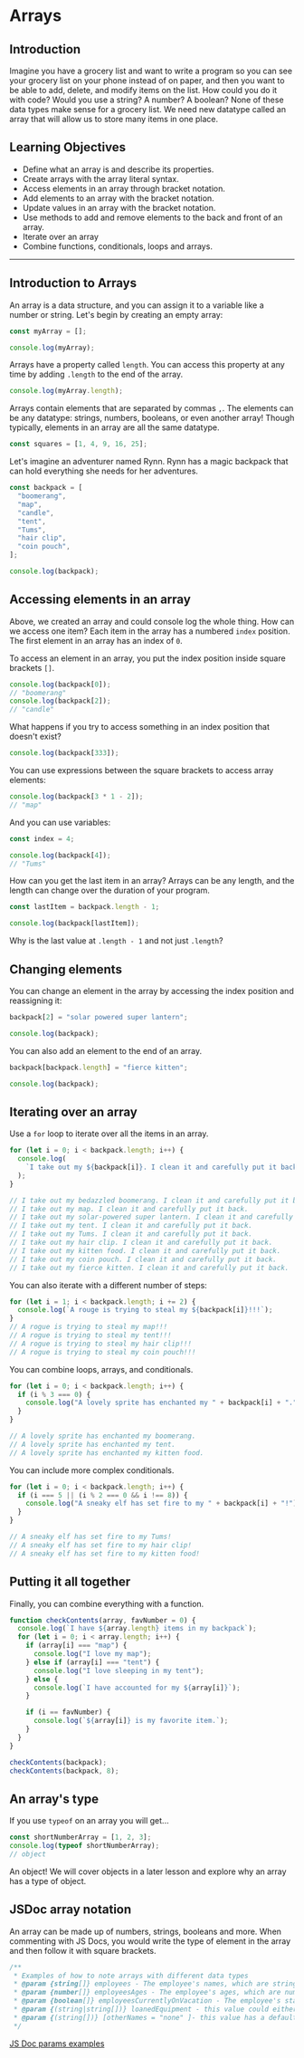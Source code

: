 # Arrays

## Introduction

Imagine you have a grocery list and want to write a program so you can see your grocery list on your phone instead of on paper, and then you want to be able to add, delete, and modify items on the list. How could you do it with code? Would you use a string? A number? A boolean? None of these data types make sense for a grocery list. We need new datatype called an array that will allow us to store many items in one place.

## Learning Objectives

- Define what an array is and describe its properties.
- Create arrays with the array literal syntax.
- Access elements in an array through bracket notation.
- Add elements to an array with the bracket notation.
- Update values in an array with the bracket notation.
- Use methods to add and remove elements to the back and front of an array.
- Iterate over an array
- Combine functions, conditionals, loops and arrays.

<hr>

## Introduction to Arrays

An array is a data structure, and you can assign it to a variable like a number or string. Let's begin by creating an empty array:

```js
const myArray = [];

console.log(myArray);
```

Arrays have a property called `length`. You can access this property at any time by adding `.length` to the end of the array.

```js
console.log(myArray.length);
```

Arrays contain elements that are separated by commas `,`. The elements can be any datatype: strings, numbers, booleans, or even another array! Though typically, elements in an array are all the same datatype.

```js
const squares = [1, 4, 9, 16, 25];
```

Let's imagine an adventurer named Rynn. Rynn has a magic backpack that can hold everything she needs for her adventures.

```js
const backpack = [
  "boomerang",
  "map",
  "candle",
  "tent",
  "Tums",
  "hair clip",
  "coin pouch",
];

console.log(backpack);
```

## Accessing elements in an array

Above, we created an array and could console log the whole thing. How can we access one item? Each item in the array has a numbered `index` position. The first element in an array has an index of `0`.

To access an element in an array, you put the index position inside square brackets `[]`.

```js
console.log(backpack[0]);
// "boomerang"
console.log(backpack[2]);
// "candle"
```

What happens if you try to access something in an index position that doesn't exist?

```js
console.log(backpack[333]);
```

You can use expressions between the square brackets to access array elements:

```js
console.log(backpack[3 * 1 - 2]);
// "map"
```

And you can use variables:

```js
const index = 4;

console.log(backpack[4]);
// "Tums"
```

How can you get the last item in an array? Arrays can be any length, and the length can change over the duration of your program.

```js
const lastItem = backpack.length - 1;

console.log(backpack[lastItem]);
```

Why is the last value at `.length - 1` and not just `.length`?

## Changing elements

You can change an element in the array by accessing the index position and reassigning it:

```js
backpack[2] = "solar powered super lantern";

console.log(backpack);
```

You can also add an element to the end of an array.

```js
backpack[backpack.length] = "fierce kitten";

console.log(backpack);
```

## Iterating over an array

Use a `for` loop to iterate over all the items in an array.

```js
for (let i = 0; i < backpack.length; i++) {
  console.log(
    `I take out my ${backpack[i]}. I clean it and carefully put it back.`
  );
}

// I take out my bedazzled boomerang. I clean it and carefully put it back.
// I take out my map. I clean it and carefully put it back.
// I take out my solar-powered super lantern. I clean it and carefully put it back.
// I take out my tent. I clean it and carefully put it back.
// I take out my Tums. I clean it and carefully put it back.
// I take out my hair clip. I clean it and carefully put it back.
// I take out my kitten food. I clean it and carefully put it back.
// I take out my coin pouch. I clean it and carefully put it back.
// I take out my fierce kitten. I clean it and carefully put it back.
```

You can also iterate with a different number of steps:

```js
for (let i = 1; i < backpack.length; i += 2) {
  console.log(`A rouge is trying to steal my ${backpack[i]}!!!`);
}
// A rogue is trying to steal my map!!!
// A rogue is trying to steal my tent!!!
// A rogue is trying to steal my hair clip!!!
// A rogue is trying to steal my coin pouch!!!
```

You can combine loops, arrays, and conditionals.

```js
for (let i = 0; i < backpack.length; i++) {
  if (i % 3 === 0) {
    console.log("A lovely sprite has enchanted my " + backpack[i] + ".");
  }
}

// A lovely sprite has enchanted my boomerang.
// A lovely sprite has enchanted my tent.
// A lovely sprite has enchanted my kitten food.
```

You can include more complex conditionals.

```js
for (let i = 0; i < backpack.length; i++) {
  if (i === 5 || (i % 2 === 0 && i !== 8)) {
    console.log("A sneaky elf has set fire to my " + backpack[i] + "!");
  }
}

// A sneaky elf has set fire to my Tums!
// A sneaky elf has set fire to my hair clip!
// A sneaky elf has set fire to my kitten food!
```

## Putting it all together

Finally, you can combine everything with a function.

```js
function checkContents(array, favNumber = 0) {
  console.log(`I have ${array.length} items in my backpack`);
  for (let i = 0; i < array.length; i++) {
    if (array[i] === "map") {
      console.log("I love my map");
    } else if (array[i] === "tent") {
      console.log("I love sleeping in my tent");
    } else {
      console.log(`I have accounted for my ${array[i]}`);
    }

    if (i == favNumber) {
      console.log(`${array[i]} is my favorite item.`);
    }
  }
}

checkContents(backpack);
checkContents(backpack, 8);
```

## An array's type

If you use `typeof` on an array you will get...

```js
const shortNumberArray = [1, 2, 3];
console.log(typeof shortNumberArray);
// object
```

An object! We will cover objects in a later lesson and explore why an array has a type of object.

## JSDoc array notation

An array can be made up of numbers, strings, booleans and more. When commenting with JS Docs, you would write the type of element in the array and then follow it with square brackets.

```js
/**
 * Examples of how to note arrays with different data types
 * @param {string[]} employees - The employee's names, which are strings
 * @param {number[]} employeesAges - The employee's ages, which are numbers
 * @param {boolean[]} employeesCurrentlyOnVacation - The employee's status (boolean), whether they are currently on vacation
 * @param {(string|string[])} loanedEquipment - this value could either be a string or an array of strings.
 * @param {(string[])} [otherNames = "none" ]- this value has a default value of none.
 */
```

[JS Doc params examples](https://jsdoc.app/tags-param.html)
